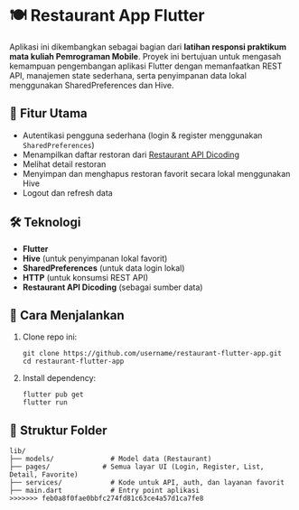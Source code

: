 # 🍽️ Restaurant App Flutter

Aplikasi ini dikembangkan sebagai bagian dari **latihan responsi praktikum mata kuliah Pemrograman Mobile**. Proyek ini bertujuan untuk mengasah kemampuan pengembangan aplikasi Flutter dengan memanfaatkan REST API, manajemen state sederhana, serta penyimpanan data lokal menggunakan SharedPreferences dan Hive.

## 📱 Fitur Utama

- Autentikasi pengguna sederhana (login & register menggunakan `SharedPreferences`)
- Menampilkan daftar restoran dari [Restaurant API Dicoding](https://restaurant-api.dicoding.dev/)
- Melihat detail restoran
- Menyimpan dan menghapus restoran favorit secara lokal menggunakan Hive
- Logout dan refresh data

## 🛠️ Teknologi

- **Flutter**
- **Hive** (untuk penyimpanan lokal favorit)
- **SharedPreferences** (untuk data login lokal)
- **HTTP** (untuk konsumsi REST API)
- **Restaurant API Dicoding** (sebagai sumber data)

## 🚀 Cara Menjalankan

1. Clone repo ini:
   ```
   git clone https://github.com/username/restaurant-flutter-app.git
   cd restaurant-flutter-app
2. Install dependency:
   ```
   flutter pub get
   flutter run
## 📂 Struktur Folder
```
lib/
├── models/              # Model data (Restaurant)
├── pages/             # Semua layar UI (Login, Register, List, Detail, Favorite)
├── services/            # Kode untuk API, auth, dan layanan favorit
├── main.dart            # Entry point aplikasi
>>>>>>> feb0a8f0fae0bbfc274fd81c63ce4a57d1ca7fe8
